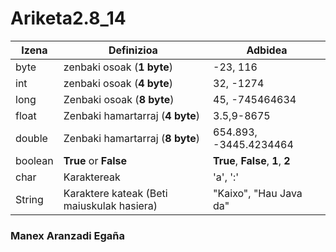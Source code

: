 # Ariketa2.8_14

| Izena | Definizioa | Adbidea |
| ------|------------|-----------|
| byte | zenbaki osoak (**1 byte**) | -23, 116|
|int| zenbaki osoak (**4 byte**)|32, -1274|
|long|Zenbaki osoak (**8 byte**)|45, -745464634|
|float | Zenbaki hamartarraj (**4 byte**)| 3.5,9-8675|
|double|Zenbaki hamartarraj (**8 byte**)|654.893, -3445.4234464|
|boolean|**True** or **False**|**True**, **False**, **1**, **2**|
|char|Karaktereak|'a', ':'|
|String| Karaktere kateak (Beti maiuskulak hasiera)|"Kaixo", "Hau Java da"|

### Manex Aranzadi Egaña
